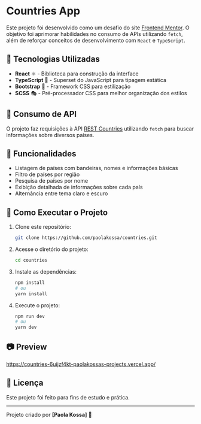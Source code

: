 # Countries App

Este projeto foi desenvolvido como um desafio do site [Frontend Mentor](https://www.frontendmentor.io/). O objetivo foi aprimorar habilidades no consumo de APIs utilizando `fetch`, além de reforçar conceitos de desenvolvimento com `React` e `TypeScript`.

## 🚀 Tecnologias Utilizadas
- **React** ⚛️ - Biblioteca para construção da interface
- **TypeScript** 🦕 - Superset do JavaScript para tipagem estática
- **Bootstrap** 🎨 - Framework CSS para estilização
- **SCSS** 🎭 - Pré-processador CSS para melhor organização dos estilos

## 📡 Consumo de API
O projeto faz requisições à API [REST Countries](https://restcountries.com/) utilizando `fetch` para buscar informações sobre diversos países.

## 📌 Funcionalidades
- Listagem de países com bandeiras, nomes e informações básicas
- Filtro de países por região
- Pesquisa de países por nome
- Exibição detalhada de informações sobre cada país
- Alternância entre tema claro e escuro

## 🔧 Como Executar o Projeto
1. Clone este repositório:
   ```bash
   git clone https://github.com/paolakossa/countries.git
   ```
2. Acesse o diretório do projeto:
   ```bash
   cd countries
   ```
3. Instale as dependências:
   ```bash
   npm install
   # ou
   yarn install
   ```
4. Execute o projeto:
   ```bash
   npm run dev
   # ou
   yarn dev
   ```

## 📷 Preview
https://countries-6uijzf4kt-paolakossas-projects.vercel.app/

## 📄 Licença
Este projeto foi feito para fins de estudo e prática.

---
Projeto criado por **[Paola Kossa]** 🚀


